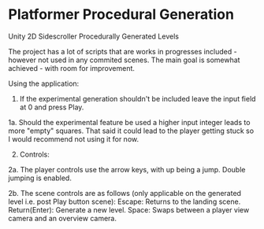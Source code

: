 # Platformer Procedural Generation
 Unity 2D Sidescroller Procedurally Generated Levels

The project has a lot of scripts that are works in progresses included - however not used in any commited scenes.
The main goal is somewhat achieved - with room for improvement. 

Using the application:

1. If the experimental generation shouldn't be included leave the input field at 0 and press Play.
 
 1a. Should the experimental feature be used a higher input integer leads to more "empty" squares. 
     That said it could lead to the player getting stuck so I would recommend not using it for now.


2. Controls:
  
  2a. The player controls use the arrow keys, with up being a jump. Double jumping is enabled.
 
  2b. The scene controls are as follows (only applicable on the generated level i.e. post Play button scene):
      Escape: Returns to the landing scene.
      Return(Enter): Generate a new level.
      Space: Swaps between a player view camera and an overview camera.
